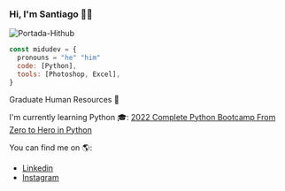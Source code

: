 ### Hi, I'm Santiago 👋😄

![Portada-Hithub](https://user-images.githubusercontent.com/109817000/181741577-49cd4988-b7dc-4d3d-916c-a3e7add4814f.jpg)

``` js
const midudev = {
  pronouns = "he" "him"
  code: [Python],
  tools: [Photoshop, Excel],
}
``` 


Graduate Human Resources 👔

I'm currently learning Python 🎓:
[2022 Complete Python Bootcamp From Zero to Hero in Python](https://www.udemy.com/course/complete-python-bootcamp)

You can find me on 🌎:
- [Linkedin](https://www.linkedin.com/in/santiagogut)
- [Instagram](https://www.instagram.com/santugut)



